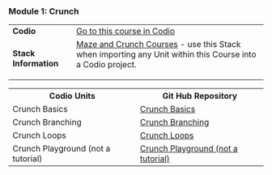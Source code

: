 
<table style="width:100%">
   <tr>
    <td><b>Codio</b></td>
    <td><a href="https://codio.com/home/courses/55c08f2fb49c6a1a4098895e/modules/5572da51ac59445a15836ef1/?tab=units">Go to this course in Codio</a></td> 
   </tr>
   <tr>
    <td><b>Stack Information</b></td>
    <td> <a href="https://codio.com/home/stacks/a7c21297-0cc0-42f4-aa38-4d22d0f929ed/?tab=details">Maze and Crunch Courses</a> - use this Stack when importing any Unit within this Course into a Codio project.</p> </td>
   </tr>


### Module 1: Crunch
<table style="width:100%">
  <tr>
    <th>Codio Units</th>
    <th>Git Hub Repository</th> 
    
  </tr>
  <tr>
    <td>Crunch Basics</td> 
    <td><a href="https://github.com/codio-content/Crunch-Basics">Crunch Basics</a></td>
  </tr>
  <tr>
    <td>Crunch Branching</td> 
    <td><a href="https://github.com/codio-content/Crunch-Branching">Crunch Branching</a></td>
   </tr>
  <tr>
    <td>Crunch Loops</td> 
    <td><a href="https://github.com/codio-content/Crunch-Loops">Crunch Loops</a></td>
   </tr>
  <tr>
    <td>Crunch Playground (not a tutorial)</td> 
    <td><a href="https://github.com/codio-content/Crunch-Playgound">Crunch Playground (not a tutorial)</a></td>
   </tr>
  

  
  
